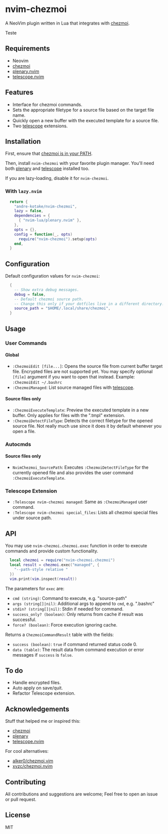 # nvim-chezmoi

A NeoVim plugin written in Lua that integrates with [chezmoi](https://www.chezmoi.io/).

Teste
## Requirements

- Neovim
- [chezmoi](https://www.chezmoi.io/)
- [plenary.nvim](https://github.com/nvim-lua/plenary.nvim/)
- [telescope.nvim](https://github.com/nvim-telescope/telescope.nvim)

## Features

- Interface for chezmoi commands.
- Sets the appropriate filetype for a source file based on the target file name.
- Quickly open a new buffer with the executed template for a source file.
- Two [telescope](https://github.com/nvim-telescope/telescope.nvim) extensions.

## Installation

First, ensure that [chezmoi is in your PATH](https://www.chezmoi.io/install/).

Then, install `nvim-chezmoi` with your favorite plugin manager. You'll need both [plenary](https://github.com/nvim-lua/plenary.nvim/) and [telescope](https://github.com/nvim-telescope/telescope.nvim) installed too.

If you are lazy-loading, disable it for `nvim-chezmoi`.

### With `lazy.nvim`

```lua
  return {
    "andre-kotake/nvim-chezmoi",
    lazy = false,
    dependencies = {
      { "nvim-lua/plenary.nvim" },
    },
    opts = {},
    config = function(_, opts)
      require("nvim-chezmoi").setup(opts)
    end,
  }
```

## Configuration

Default configuration values for `nvim-chezmoi`:

```lua
  {
    -- Show extra debug messages.
    debug = false,
    -- Default chezmoi source path.
    -- Change this only if your dotfiles live in a different directory.
    source_path = "$HOME/.local/share/chezmoi",
  }
```

## Usage

### User Commands

#### Global

- `:ChezmoiEdit [file...]`: Opens the source file from current buffer target file. Encrypted files are not supported yet. You may specify optional `[file]` argument if you want to open that instead. Example: `:ChezmoiEdit ~/.bashrc`
- `:ChezmoiManaged`: List source managed files with [telescope](https://github.com/nvim-telescope/telescope.nvim).

#### Source files only

- `:ChezmoiExecuteTemplate`: Preview the executed template in a new buffer. Only applies for files with the ".tmpl" extension.
- `:ChezmoiDetectFileType`: Detects the correct filetype for the opened source file. Not really much use since it does it by default whenever you open a file.

### Autocmds

#### Source files only

- `NvimChezmoi_SourcePath`: Executes `:ChezmoiDetectFileType` for the currently opened file and also provides the user command `:ChezmoiExecuteTemplate`.

### Telescope Extension
- `:Telescope nvim-chezmoi managed`: Same as `:ChezmoiManaged` user command.
- `:Telescope nvim-chezmoi special_files`: Lists all chezmoi special files under source path.

## API

You may use `nvim-chezmoi.chezmoi.exec` function in order to execute commands and provide custom functionality.

```lua
  local chezmoi = require("nvim-chezmoi.chezmoi")
  local result = chezmoi.exec("managed", {
    "--path-style relative "
  })
  vim.print(vim.inspect(result))
```

The parameters for `exec` are:

  - `cmd (string)`: Command to execute, e.g. "source-path"
  - `args (string[]|nil)`: Additional args to append to `cmd`, e.g. ".bashrc"
  - `stdin? (string[]|nil)`: Stdin if needed for command.
  - `success_only? (boolean)`: Only returns from cache if result was successful.
  - `force? (boolean)`: Force execution ignoring cache.

Returns a `ChezmoiCommandResult` table with the fields:

  - `success (boolean)`: `true` if command returned status code 0.
  - `data (table)`: The result data from command execution or error messages if `success` is `false`.

## To do

- Handle encrypted files.
- Auto apply on save/quit.
- Refactor Telescope extension.

## Acknowledgements

Stuff that helped me or inspired this:

- [chezmoi](https://www.chezmoi.io/)
- [plenary](https://github.com/nvim-lua/plenary.nvim/)
- [telescope.nvim](https://github.com/nvim-telescope/telescope.nvim)

For cool alternatives:

- [alker0/chezmoi.vim](https://github.com/alker0/chezmoi.vim)
- [xvzc/chezmoi.nvim](https://github.com/xvzc/chezmoi.nvim)


## Contributing

All contributions and suggestions are welcome; Feel free to open an issue or pull request.

## License

MIT

